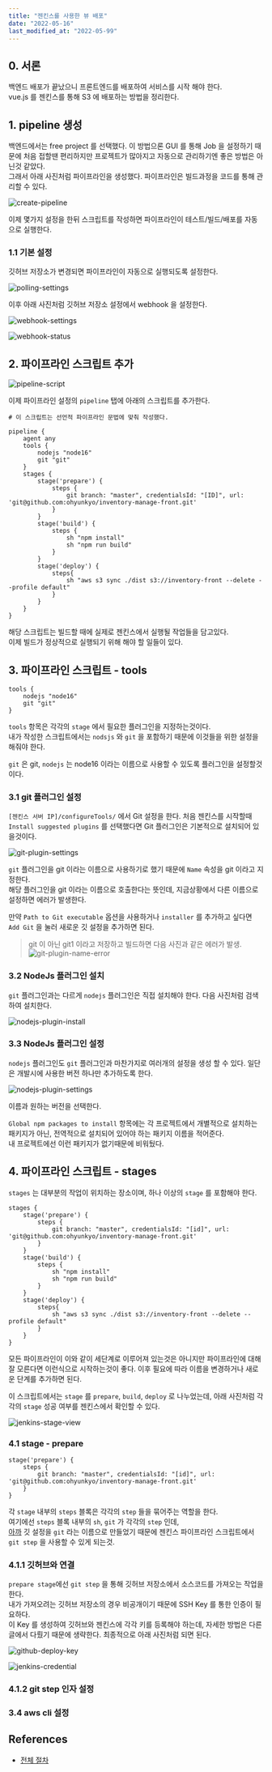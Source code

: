 ```yaml
---
title: "젠킨스를 사용한 뷰 배포"
date: "2022-05-16"
last_modified_at: "2022-05-99"
---
```


## 0. 서론
백엔드 배포가 끝났으니 프론트엔드를 배포하여 서비스를 시작 해야 한다.  
vue.js 를 젠킨스를 통해 S3 에 배포하는 방법을 정리한다.

## 1. pipeline 생성
백엔드에서는 free project 를 선택했다. 이 방법으론 GUI 를 통해 Job 을 설정하기 때문에 처음 접할땐 편리하지만 프로젝트가 많아지고 자동으로 관리하기엔 좋은 방법은 아닌것 같았다.  
그래서 아래 사진처럼 파이프라인을 생성했다. 파이프라인은 빌드과정을 코드를 통해 관리할 수 있다.

![create-pipeline](./100-create-pipeline.png)

이제 몇가지 설정을 한뒤 스크립트를 작성하면 파이프라인이 테스트/빌드/배포를 자동으로 실행한다.

### 1.1 기본 설정
깃허브 저장소가 변경되면 파이프라인이 자동으로 실행되도록 설정한다.

![polling-settings](./110-0-polling-settings.png)

이후 아래 사진처럼 깃허브 저장소 설정에서 webhook 을 설정한다.

![webhook-settings](./110-1-webhook-settings.png)

![webhook-status](./110-2-webhook-status.png)

## 2. 파이프라인 스크립트 추가
![pipeline-script](./000-pipeline-script.png)

이제 파이프라인 설정의 `pipeline` 탭에 아래의 스크립트를 추가한다.

```jenkinsfile
# 이 스크립트는 선언적 파이프라인 문법에 맞춰 작성했다.

pipeline {
    agent any
    tools {
        nodejs "node16"
        git "git"
    }
    stages {
        stage('prepare') {
            steps {
                git branch: "master", credentialsId: "[ID]", url: 'git@github.com:ohyunkyo/inventory-manage-front.git'                
            }
        }
        stage('build') {
            steps {
                sh "npm install"
                sh "npm run build"
            }
        }
        stage('deploy') {
            steps{
                sh "aws s3 sync ./dist s3://inventory-front --delete --profile default"
            }
        }
    }
}
```

해당 스크립트는 빌드할 때에 실제로 젠킨스에서 실행될 작업들을 담고있다.  
이제 빌드가 정상적으로 실행되기 위해 해야 할 일들이 있다.

## 3. 파이프라인 스크립트 - tools
```jenkinsfile
tools {
    nodejs "node16"
    git "git"
}
```

`tools` 항목은 각각의 `stage` 에서 필요한 플러그인을 지정하는것이다.  
내가 작성한 스크립트에서는 `nodsjs` 와 `git` 을 포함하기 때문에 이것들을 위한 설정을 해줘야 한다.

`git` 은 git, `nodejs` 는 node16 이라는 이름으로 사용할 수 있도록 플러그인을 설정할것이다.

### 3.1 git 플러그인 설정<a id='3.1-git-플러그인-설정'></a>
`[젠킨스 서버 IP]/configureTools/` 에서 Git 설정을 한다. 처음 젠킨스를 시작할때 `Install suggested plugins` 를 선택했다면 Git 플러그인은 기본적으로 설치되어 있을것이다.

![git-plugin-settings](./320-git-plugin-settings.png)

`git` 플러그인을 git 이라는 이름으로 사용하기로 했기 때문에 `Name` 속성을 git 이라고 지정한다.  
해당 플러그인을 git 이라는 이름으로 호출한다는 뜻인데, 지금상황에서 다른 이름으로 설정하면 에러가 발생한다.  

만약 `Path to Git executable` 옵션을 사용하거나 `installer` 를 추가하고 싶다면 `Add Git` 을 눌러 새로운 깃 설정을 추가하면 된다.

> git 이 아닌 git1 이라고 저장하고 빌드하면 다음 사진과 같은 에러가 발생.
![git-plugin-name-error](./000-git-plugin-name-error.png)


### 3.2 NodeJs 플러그인 설치
`git` 플러그인과는 다르게 `nodejs` 플러그인은 직접 설치해야 한다. 다음 사진처럼 검색하여 설치한다.

![nodejs-plugin-install](./310-nodejs-plugin-install.png)


### 3.3 NodeJs 플러그인 설정
`nodejs` 플러그인도 `git` 플러그인과 마찬가지로 여러개의 설정을 생성 할 수 있다. 일단은 개발시에 사용한 버전 하나만 추가하도록 한다.

![nodejs-plugin-settings](./330-nodejs-plugin-settings.png)

이름과 원하는 버전을 선택한다.  

`Global npm packages to install` 항목에는 각 프로젝트에서 개별적으로 설치하는 패키지가 아닌, 전역적으로 설치되어 있어야 하는 패키지 이름을 적어준다.  
내 프로젝트에선 이런 패키지가 없기때문에 비워뒀다.

## 4. 파이프라인 스크립트 - stages
`stages` 는 대부분의 작업이 위치하는 장소이며, 하나 이상의 `stage` 를 포함해야 한다.
```jenkinsfile
stages {
    stage('prepare') {
        steps {
            git branch: "master", credentialsId: "[id]", url: 'git@github.com:ohyunkyo/inventory-manage-front.git'                
        }
    }
    stage('build') {
        steps {
            sh "npm install"
            sh "npm run build"
        }
    }
    stage('deploy') {
        steps{
            sh "aws s3 sync ./dist s3://inventory-front --delete --profile default"
        }
    }
}
```

모든 파이프라인이 이와 같이 세단계로 이루어져 있는것은 아니지만 파이프라인에 대해 잘 모른다면 이런식으로 시작하는것이 좋다. 이후 필요에 따라 이름을 변경하거나 새로운 단계를 추가하면 된다.

이 스크립트에서는 `stage` 를 `prepare`, `build`, `deploy` 로 나누었는데, 아래 사진처럼 각각의 `stage` 성공 여부를 젠킨스에서 확인할 수 있다.

![jenkins-stage-view](./000-jenkins-stage-view.png)

### 4.1 stage - prepare
```jenkinsfile
stage('prepare') {
    steps {
        git branch: "master", credentialsId: "[id]", url: 'git@github.com:ohyunkyo/inventory-manage-front.git'                
    }
}
```

각 `stage` 내부의 `steps` 블록은 각각의 `step` 들을 묶어주는 역할을 한다.  
여기에선 `steps` 블록 내부의 `sh`, `git` 가 각각의 `step` 인데,  
[아까](#3.1-git-플러그인-설정) 깃 설정을 `git` 라는 이름으로 만들었기 때문에 젠킨스 파이프라인 스크립트에서 `git step` 을 사용할 수 있게 되는것.

### 4.1.1 깃허브와 연결
`prepare stage`에선 `git step` 을 통해 깃허브 저장소에서 소스코드를 가져오는 작업을 한다.  
내가 가져오려는 깃허브 저장소의 경우 비공개이기 때문에 SSH Key 를 통한 인증이 필요하다.  
이 Key 를 생성하여 깃허브와 젠킨스에 각각 키를 등록해야 하는데, 자세한 방법은 다른 글에서 다뤘기 때문에 생략한다. 최종적으로 아래 사진처럼 되면 된다.

![github-deploy-key](./000-github-deploy-key.png)

![jenkins-credential](./000-jenkins-credential.png)

### 4.1.2 git step 인자 설정


### 3.4 aws cli 설정

## References
- [전체 절차](https://velog.io/@kimsehwan96/Jenkins-Github%EC%9D%84-%EC%9D%B4%EC%9A%A9%ED%95%9C-%EB%A6%AC%EC%95%A1%ED%8A%B8-%EC%95%B1-%EC%9E%90%EB%8F%99-%EB%B0%B0%ED%8F%AC-with-aws-S3)
